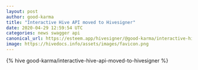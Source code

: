 ```yaml
---
layout: post
author: good-karma
title: "Interactive Hive API moved to Hivesigner"
date: 2020-04-29 12:59:54 UTC
categories: news swagger api
canonical_url: https://esteem.app/hivesigner/@good-karma/interactive-hive-api-moved-to-hivesigner
image: https://hivedocs.info/assets/images/favicon.png
---
```

{% hive good-karma/interactive-hive-api-moved-to-hivesigner %}
